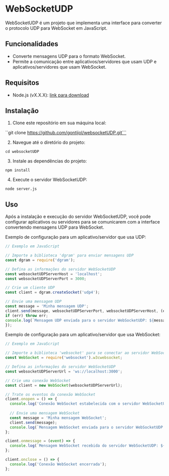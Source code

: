 # WebSocketUDP

WebSocketUDP é um projeto que implementa uma interface para converter o protocolo UDP para WebSocket em JavaScript.

## Funcionalidades

- Converte mensagens UDP para o formato WebSocket.
- Permite a comunicação entre aplicativos/servidores que usam UDP e aplicativos/servidores que usam WebSocket.

## Requisitos

- Node.js (vX.X.X): [link para download](https://nodejs.org)

## Instalação

1. Clone este repositório em sua máquina local:

``git clone https://github.com/gontijol/websocketUDP.git```


2. Navegue até o diretório do projeto:

``cd websocketUDP``

3. Instale as dependências do projeto:

``npm install``


4. Execute o servidor WebSocketUDP:

``node server.js``


## Uso

Após a instalação e execução do servidor WebSocketUDP, você pode configurar aplicativos ou servidores para se comunicarem com a interface convertendo mensagens UDP para WebSocket.

Exemplo de configuração para um aplicativo/servidor que usa UDP:

```javascript
// Exemplo em JavaScript

// Importe a biblioteca 'dgram' para enviar mensagens UDP
const dgram = require('dgram');

// Defina as informações do servidor WebSocketUDP
const websocketUDPServerHost = 'localhost';
const websocketUDPServerPort = 3000;

// Crie um cliente UDP
const client = dgram.createSocket('udp4');

// Envie uma mensagem UDP
const message = 'Minha mensagem UDP';
client.send(message, websocketUDPServerPort, websocketUDPServerHost, (err) => {
if (err) throw err;
console.log(`Mensagem UDP enviada para o servidor WebSocketUDP: ${message}`);
});
```

Exemplo de configuração para um aplicativo/servidor que usa WebSocket:

```javascript
// Exemplo em JavaScript

// Importe a biblioteca 'websocket' para se conectar ao servidor WebSocketUDP
const WebSocket = require('websocket').w3cwebsocket;

// Defina as informações do servidor WebSocketUDP
const websocketUDPServerUrl = 'ws://localhost:3000';

// Crie uma conexão WebSocket
const client = new WebSocket(websocketUDPServerUrl);

// Trate os eventos da conexão WebSocket
client.onopen = () => {
  console.log('Conexão WebSocket estabelecida com o servidor WebSocketUDP');
  
  // Envie uma mensagem WebSocket
  const message = 'Minha mensagem WebSocket';
  client.send(message);
  console.log(`Mensagem WebSocket enviada para o servidor WebSocketUDP: ${message}`);
};

client.onmessage = (event) => {
  console.log(`Mensagem WebSocket recebida do servidor WebSocketUDP: ${event.data}`);
};

client.onclose = () => {
  console.log('Conexão WebSocket encerrada');
};
```



